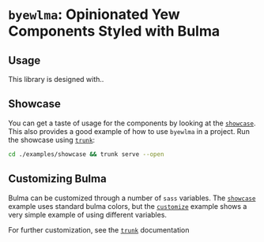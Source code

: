 # `byewlma`: Opinionated Yew Components Styled with Bulma

## Usage

This library is designed with..

<!-- TODO -->

## Showcase

You can get a taste of usage for the components by looking at the [`showcase`](./examples/showcase). This also provides a good example of how to use `byewlma` in a project. Run the showcase using [`trunk`](https://github.com/thedodd/trunk):

```bash
cd ./examples/showcase && trunk serve --open
```

## Customizing Bulma

Bulma can be customized through a number of `sass` variables. The [`showcase`](./examples/showcase) example uses standard bulma colors, but the [`customize`](./examples/customize) example shows a very simple example of using different variables.

For further customization, see the [`trunk`](https://github.com/thedodd/trunk) documentation
